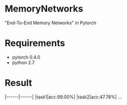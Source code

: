 # MemoryNetworks
"End-To-End Memory Networks" in Pytorch

# Requirements
- pytorch 0.4.0
- python 2.7

# Result

|------|------|
|task1|acc:99.00%|
|task2|acc:47.78%|
...
